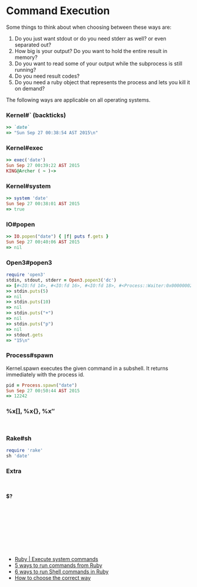 # Command Execution

Some things to think about when choosing between these ways are:
1. Do you just want stdout or do you need stderr as well? or even separated out?
2. How big is your output? Do you want to hold the entire result in memory?
3. Do you want to read some of your output while the subprocess is still running?
4. Do you need result codes?
5. Do you need a ruby object that represents the process and lets you kill it on demand?


The following ways are applicable on all operating systems. 


### Kernel#` (backticks)
```ruby
>> `date`
=> "Sun Sep 27 00:38:54 AST 2015\n"
```

### Kernel#exec
```ruby
>> exec('date')
Sun Sep 27 00:39:22 AST 2015
KING@Archer ( ~ )-> 
```

### Kernel#system
```ruby
>> system 'date'
Sun Sep 27 00:38:01 AST 2015
=> true
```


### IO#popen
```ruby
>> IO.popen("date") { |f| puts f.gets }
Sun Sep 27 00:40:06 AST 2015
=> nil
```


### Open3#popen3
```ruby
require 'open3'
stdin, stdout, stderr = Open3.popen3('dc') 
=> [#<IO:fd 14>, #<IO:fd 16>, #<IO:fd 18>, #<Process::Waiter:0x00000002f68bd0 sleep>]
>> stdin.puts(5)
=> nil
>> stdin.puts(10)
=> nil
>> stdin.puts("+")
=> nil
>> stdin.puts("p")
=> nil
>> stdout.gets
=> "15\n"
```


### Process#spawn
Kernel.spawn executes the given command in a subshell. It returns immediately with the process id.
```ruby
pid = Process.spawn("date")
Sun Sep 27 00:50:44 AST 2015
=> 12242
```

### %x[], %x{}, %x$''$ 

```ruby



```

### Rake#sh
```ruby
require 'rake'
sh 'date'
```



### Extra
```ruby



```

#### $?
```ruby



```




















<br><br><br>
---
- [Ruby | Execute system commands](http://king-sabri.net/?p=2553)
- [5 ways to run commands from Ruby](http://mentalized.net/journal/2010/03/08/5-ways-to-run-commands-from-ruby/)
- [6 ways to run Shell commands in Ruby](http://tech.natemurray.com/2007/03/ruby-shell-commands.html)
- [How to choose the correct way](http://stackoverflow.com/a/4413/967283) 